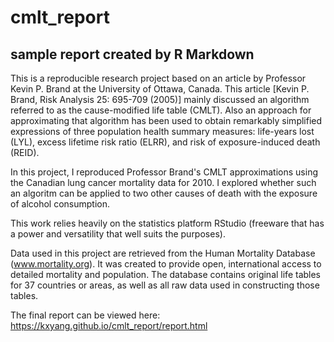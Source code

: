 # cmlt_report
## sample report created by R Markdown

This is a reproducible research project based on an article by Professor Kevin P. Brand at the University of Ottawa, Canada. This article [Kevin P. Brand, Risk Analysis 25: 695-709 (2005)] mainly discussed an algorithm referred to as the cause-modified life table (CMLT). Also an approach for approximating that algorithm has been used to obtain remarkably simplified expressions of three population health summary measures: life-years lost (LYL), excess lifetime risk ratio (ELRR), and risk of exposure-induced death (REID). 

In this project, I reproduced Professor Brand's CMLT approximations using the Canadian lung cancer mortality data for 2010. I explored whether such an algoritm can be applied to two other causes of death with the exposure of alcohol consumption.

This work relies heavily on the statistics platform RStudio (freeware that has a power and versatility that well suits the purposes).

Data used in this project are retrieved from the Human Mortality Database (www.mortality.org). It was created to provide open, international access to detailed mortality and population. The database contains original life tables for 37 countries or areas, as well as all raw data used in constructing those tables.

The final report can be viewed here: https://kxyang.github.io/cmlt_report/report.html

